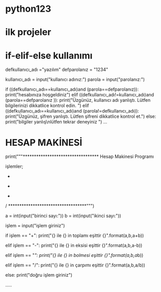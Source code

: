 # python123
# ilk projeler
# if-elif-else kullanımı

defkullanıcı_adı ="yazılım"
defparolanız = "1234"

kullanıcı_adı = input("kullanıcı adınız:")
parola = input("parolanız:")



if ((defkullanıcı_adı==kullanıcı_adı)and (parola==defparolanız)):
        print("hesabınıza hoşgeldiniz")
elif ((defkullanıcı_adı!=kullanıcı_adı)and (parola==defparolanız )):
        print("Üzgünüz, kullanıcı adı yanlıştı. Lütfen bilgilerinizi dikkatlice kontrol edin. ")
elif ((defkullanıcı_adı==kullanıcı_adı)and (parola!=defkullanıcı_adı)):
        print("Üzgünüz, şifren yanlıştı. Lütfen şifreni dikkatlice kontrol et.")
else:
        print("bilgiler yanlış\nlütfen tekrar deneyiniz ")
...

# HESAP MAKİNESİ

print("""**********************************
Hesap Makinesi Programı

işlemler;

+
-
*
/
***********************************""")





a = int(input("birinci sayı:"))
b = int(input("ikinci sayı:"))

işlem = input("işlem giriniz")

if işlem == "+":
    print("{} ile {} in toplamı eşittir {}".format(a,b,a+b))

elif işlem == "-":
    print("{} ile {} in eksisi eşittir {}".format(a,b,a-b))

elif işlem == "*":
    print("{} ile {} in bolmesi eşittir {}".format(a,b,a*b))

elif işlem == "/":
    print("{} ile {} in çarpımı  eşittir {}".format(a,b,a/b))

else:
    print("doğru işlem giriniz")


.....
